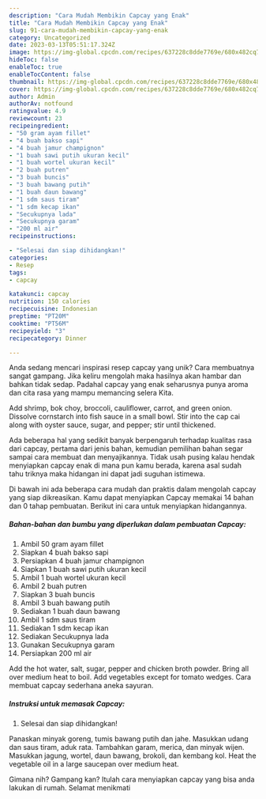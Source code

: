 ```yaml
---
description: "Cara Mudah Membikin Capcay yang Enak"
title: "Cara Mudah Membikin Capcay yang Enak"
slug: 91-cara-mudah-membikin-capcay-yang-enak
category: Uncategorized
date: 2023-03-13T05:51:17.324Z
image: https://img-global.cpcdn.com/recipes/637228c8dde7769e/680x482cq70/capcay-foto-resep-utama.jpg
hideToc: false
enableToc: true
enableTocContent: false
thumbnail: https://img-global.cpcdn.com/recipes/637228c8dde7769e/680x482cq70/capcay-foto-resep-utama.jpg
cover: https://img-global.cpcdn.com/recipes/637228c8dde7769e/680x482cq70/capcay-foto-resep-utama.jpg
author: Admin
authorAv: notfound
ratingvalue: 4.9
reviewcount: 23
recipeingredient:
- "50 gram ayam fillet"
- "4 buah bakso sapi"
- "4 buah jamur champignon"
- "1 buah sawi putih ukuran kecil"
- "1 buah wortel ukuran kecil"
- "2 buah putren"
- "3 buah buncis"
- "3 buah bawang putih"
- "1 buah daun bawang"
- "1 sdm saus tiram"
- "1 sdm kecap ikan"
- "Secukupnya lada"
- "Secukupnya garam"
- "200 ml air"
recipeinstructions:

- "Selesai dan siap dihidangkan!"
categories:
- Resep
tags:
- capcay

katakunci: capcay 
nutrition: 150 calories
recipecuisine: Indonesian
preptime: "PT20M"
cooktime: "PT56M"
recipeyield: "3"
recipecategory: Dinner

---
```





Anda sedang mencari inspirasi resep capcay yang unik? Cara membuatnya sangat gampang. Jika keliru mengolah maka hasilnya akan hambar dan bahkan tidak sedap. Padahal capcay yang enak seharusnya punya aroma dan cita rasa yang mampu memancing selera Kita.





Add shrimp, bok choy, broccoli, cauliflower, carrot, and green onion. Dissolve cornstarch into fish sauce in a small bowl. Stir into the cap cai along with oyster sauce, sugar, and pepper; stir until thickened.

Ada beberapa hal yang sedikit banyak berpengaruh terhadap kualitas rasa dari capcay, pertama dari jenis bahan, kemudian pemilihan bahan segar sampai cara membuat dan menyajikannya. Tidak usah pusing kalau hendak menyiapkan capcay enak di mana pun kamu berada, karena asal sudah tahu triknya maka hidangan ini dapat jadi suguhan istimewa.






Di bawah ini ada beberapa cara mudah dan praktis dalam mengolah capcay yang siap dikreasikan. Kamu dapat menyiapkan Capcay memakai 14 bahan dan 0 tahap pembuatan. Berikut ini cara untuk menyiapkan hidangannya.

<!--inarticleads1-->

##### Bahan-bahan dan bumbu yang diperlukan dalam pembuatan Capcay:

1. Ambil 50 gram ayam fillet
1. Siapkan 4 buah bakso sapi
1. Persiapkan 4 buah jamur champignon
1. Siapkan 1 buah sawi putih ukuran kecil
1. Ambil 1 buah wortel ukuran kecil
1. Ambil 2 buah putren
1. Siapkan 3 buah buncis
1. Ambil 3 buah bawang putih
1. Sediakan 1 buah daun bawang
1. Ambil 1 sdm saus tiram
1. Sediakan 1 sdm kecap ikan
1. Sediakan Secukupnya lada
1. Gunakan Secukupnya garam
1. Persiapkan 200 ml air


Add the hot water, salt, sugar, pepper and chicken broth powder. Bring all over medium heat to boil. Add vegetables except for tomato wedges. Cara membuat capcay sederhana aneka sayuran. 

<!--inarticleads2-->

##### Instruksi untuk memasak Capcay:


1. Selesai dan siap dihidangkan!

Panaskan minyak goreng, tumis bawang putih dan jahe. Masukkan udang dan saus tiram, aduk rata. Tambahkan garam, merica, dan minyak wijen. Masukkan jagung, wortel, daun bawang, brokoli, dan kembang kol. Heat the vegetable oil in a large saucepan over medium heat. 

Gimana nih? Gampang kan? Itulah cara menyiapkan capcay yang bisa anda lakukan di rumah. Selamat menikmati
